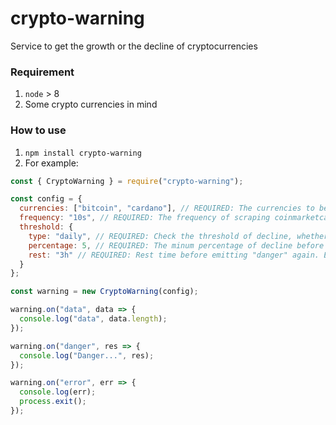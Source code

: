 # crypto-warning
Service to get the growth or the decline of cryptocurrencies

### Requirement
1. `node` > 8
2. Some crypto currencies in mind

### How to use
1. `npm install crypto-warning`
2. For example:

```js
const { CryptoWarning } = require("crypto-warning");

const config = {
  currencies: ["bitcoin", "cardano"], // REQUIRED: The currencies to be scraped
  frequency: "10s", // REQUIRED: The frequency of scraping coinmarketcap. E.g: "45s", "2m", "1h"
  threshold: {
    type: "daily", // REQUIRED: Check the threshold of decline, whether decline "hourly", "daily", or "weekly"
    percentage: 5, // REQUIRED: The minum percentage of decline before emitting "danger". E.g: It will emit "danger" if it declined below 5%
    rest: "3h" // REQUIRED: Rest time before emitting "danger" again. E.g: "15m", "3h", "1d"
  }
};

const warning = new CryptoWarning(config);

warning.on("data", data => {
  console.log("data", data.length);
});

warning.on("danger", res => {
  console.log("Danger...", res);
});

warning.on("error", err => {
  console.log(err);
  process.exit();
});

```